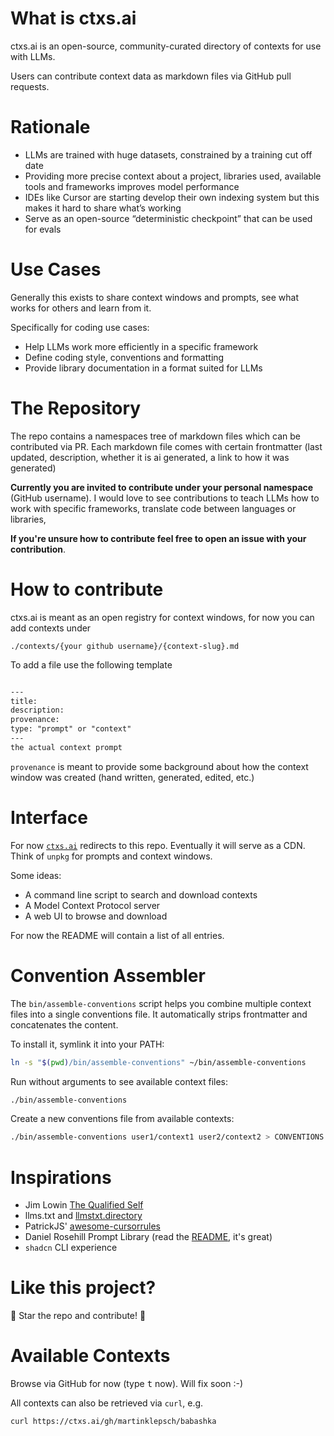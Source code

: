 # What is ctxs.ai

ctxs.ai is an open-source, community-curated directory of contexts for use with LLMs.

Users can contribute context data as markdown files via GitHub pull requests.

# Rationale

- LLMs are trained with huge datasets, constrained by a training cut off date
- Providing more precise context about a project, libraries used, available tools and frameworks improves model performance
- IDEs like Cursor are starting develop their own indexing system but this makes it hard to share what’s working
- Serve as an open-source “deterministic checkpoint” that can be used for evals

# Use Cases

Generally this exists to share context windows and prompts, see what works for others and learn from it.

Specifically for coding use cases:

- Help LLMs work more efficiently in a specific framework
- Define coding style, conventions and formatting
- Provide library documentation in a format suited for LLMs

# The Repository

The repo contains a namespaces tree of markdown files which can be contributed via PR. Each markdown file comes with certain frontmatter (last updated, description, whether it is ai generated, a link to how it was generated)

**Currently you are invited to contribute under your personal namespace** (GitHub username). I would love to see contributions to teach LLMs how to work with specific frameworks, translate code between languages or libraries,

**If you're unsure how to contribute feel free to open an issue with your contribution**.

# How to contribute

ctxs.ai is meant as an open registry for context windows, for now you can add contexts under

```
./contexts/{your github username}/{context-slug}.md
```

To add a file use the following template

```md

---
title: 
description: 
provenance: 
type: "prompt" or "context"
---
the actual context prompt
```

`provenance` is meant to provide some background about how the context window was created (hand written, generated, edited, etc.)

# Interface

For now [`ctxs.ai`](https://ctxs.ai) redirects to this repo. Eventually it will serve as a CDN. Think of `unpkg` for prompts and context windows.

Some ideas:

- A command line script to search and download contexts
- A Model Context Protocol server
- A web UI to browse and download

For now the README will contain a list of all entries.

# Convention Assembler

The `bin/assemble-conventions` script helps you combine multiple context files into a single conventions file. It automatically strips frontmatter and concatenates the content.

To install it, symlink it into your PATH:

```bash
ln -s "$(pwd)/bin/assemble-conventions" ~/bin/assemble-conventions
```

Run without arguments to see available context files:

```bash
./bin/assemble-conventions
```

Create a new conventions file from available contexts:

```bash
./bin/assemble-conventions user1/context1 user2/context2 > CONVENTIONS.md
```

# Inspirations

- Jim Lowin [The Qualified Self](https://www.jlowin.dev/blog/the-qualified-self)
- llms.txt and [llmstxt.directory](https://llmstxt.directory/)
- PatrickJS' [awesome-cursorrules](https://github.com/PatrickJS/awesome-cursorrules)
- Daniel Rosehill Prompt Library (read the [README](https://github.com/danielrosehill/Prompt-Library), it's great)
- `shadcn` CLI experience

# Like this project?

🌟 Star the repo and contribute! 🌟

# Available Contexts

Browse via GitHub for now (type <kbd>t</kbd> now). Will fix soon :-)

All contexts can also be retrieved via `curl`, e.g.

```
curl https://ctxs.ai/gh/martinklepsch/babashka
```
